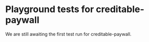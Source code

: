 # Playground tests for creditable-paywall
We are still awaiting the first test run for creditable-paywall.
